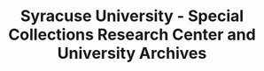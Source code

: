 ---
layout: repo
title: "Syracuse University - Special Collections Research Center and University Archives"
id: 23191
permalink: repos/23191/
---
